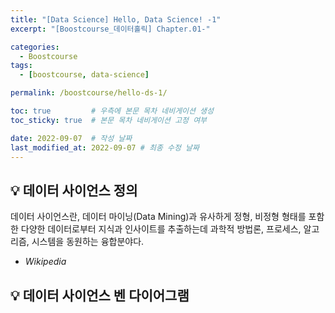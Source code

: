 ```yaml
---
title: "[Data Science] Hello, Data Science! -1"
excerpt: "[Boostcourse_데이터홀릭] Chapter.01-"

categories:
  - Boostcourse
tags:
  - [boostcourse, data-science]

permalink: /boostcourse/hello-ds-1/

toc: true         # 우측에 본문 목차 네비게이션 생성
toc_sticky: true  # 본문 목차 네비게이션 고정 여부

date: 2022-09-07  # 작성 날짜
last_modified_at: 2022-09-07 # 최종 수정 날짜
---
```


## 💡 데이터 사이언스 정의
데이터 사이언스란, 데이터 마이닝(Data Mining)과 유사하게 정형, 비정형 형태를 포함한 다양한 데이터로부터 지식과 인사이트를 추출하는데 과학적 방법론, 프로세스, 알고리즘, 시스템을 동원하는 융합분야다.  
- *Wikipedia*

## 💡 데이터 사이언스 벤 다이어그램
<!-- ![Venn diagram of DS](/assets/images/posts_img/hello-ds-1/img1.png) -->
